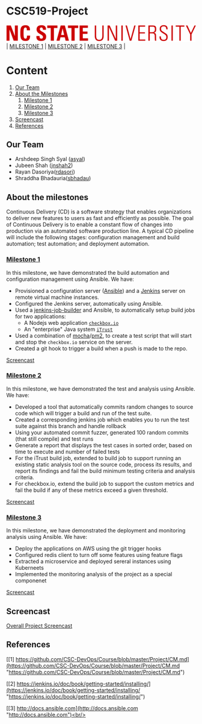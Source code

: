 # CSC519-Project

![](./resources/01-NCSU-Logo.png)
| [MILESTONE 1](https://github.ncsu.edu/jnshah2/CSC519-Project/tree/Milestone1) | [MILESTONE 2](https://github.ncsu.edu/jnshah2/CSC519-Project/tree/Milestone2) | [MILESTONE 3](https://github.ncsu.edu/jnshah2/CSC519-Project/tree/Milestone3) |

# Content
1. [Our Team](#our-team)
2. [About the Milestones](#about-the-milestones)
	1. [Milestone 1](#milestone-1) 
	2. [Milestone 2](#milestone-2)
	3. [Milestone 3](#milestone-3)
3. [Screencast](#screencast)
4. [References](#references)

## Our Team

* Arshdeep Singh Syal ([asyal](mailto:asyal@ncsu.edu))
* Jubeen Shah ([jnshah2](mailto:jnshah2@ncsu.edu))
* Rayan Dasoriya([rdasori](mailto:rdasori@ncsu.edu))
* Shraddha Bhadauria([sbhadau](mailto:sbhadau@ncsu.edu))

## About the milestones

Continuous Delivery (CD) is a software strategy that enables organizations to deliver new features to users as fast and efficiently as possible. The goal of Continuous Delivery is to enable a constant flow of changes into production via an automated software production line. A typical CD pipeline will include the following stages: configuration management and build automation; test automation; and deployment automation.

### [Milestone 1](https://github.ncsu.edu/jnshah2/CSC519-Project/tree/Milestone1)

In this milestone, we have demonstrated the build automation and configuration management using Ansible. We have:

* Provisioned a configuration server ([Ansible](https://www.ansible.com)) and a [Jenkins](https://jenkins.io) server on remote virtual machine instances.
* Configured the Jenkins server, automatically using Ansible.
* Used a [jenkins-job-builder](https://docs.openstack.org/infra/jenkins-job-builder/) and Ansible, to automatically setup build jobs for two applications:
	* A Nodejs web application [`checkbox.io`](https://github.com/chrisparnin/checkbox.io)
	* An "enterprise" Java system [`iTrust`](https://github.ncsu.edu/engr-csc326-staff/iTrust2-v4/tree/master/iTrust2)
* Used a combination of [mocha](https://www.npmjs.com/package/mocha)/[pm2](https://www.npmjs.com/package/pm2), to create a test script that will start and stop the `checkbox.io` service on the server.
* Created a git hook to trigger a build when a push is made to the repo.

[Screencast](https://youtu.be/9UFJjtvXmZY)

### [Milestone 2](https://github.ncsu.edu/jnshah2/CSC519-Project/tree/Milestone2)

In this milestone, we have demonstrated the test and analysis using Ansible. We have:

* Developed a tool that automatically commits random changes to source code which will trigger a build and run of the test suite.
* Created a corresponding jenkins job which enables you to run the test suite against this branch and handle rollback
* Using your automated commit fuzzer, generated 100 random commits (that still compile) and test runs
* Generate a report that displays the test cases in sorted order, based on time to execute and number of failed tests
* For the iTrust build job, extended to build job to support running an existing static analysis tool on the source code, process its results, and report its findings and fail the build minimum testing criteria and analysis criteria.
* For checkbox.io, extend the build job to support the custom metrics and fail the build if any of these metrics exceed a given threshold.

[Screencast](https://youtu.be/lFrX53iuUzw)

### [Milestone 3](https://github.ncsu.edu/jnshah2/CSC519-Project/tree/Milestone3)

In this milestone, we have demonstrated the deployment and monitoring analysis using Ansible. We have:

* Deploy the applications on AWS using the git trigger hooks
* Configured redis client to turn off some features using feature flags
* Extracted a microservice and deployed sereral instances using Kuberneets
* Implemented the monitoring analysis of the project as a special componenet

[Screencast](https://youtu.be/78HHSHWss1I)
## Screencast

[Overall Project Screencast](https://youtu.be/zY5L-M_cXSY)

## References

[[1] https://github.com/CSC-DevOps/Course/blob/master/Project/CM.md](https://github.com/CSC-DevOps/Course/blob/master/Project/CM.md "https://github.com/CSC-DevOps/Course/blob/master/Project/CM.md")

[[2] https://jenkins.io/doc/book/getting-started/installing/](https://jenkins.io/doc/book/getting-started/installing/ "https://jenkins.io/doc/book/getting-started/installing/")

[[3] http://docs.ansible.com](http://docs.ansible.com "http://docs.ansible.com")<br/>
